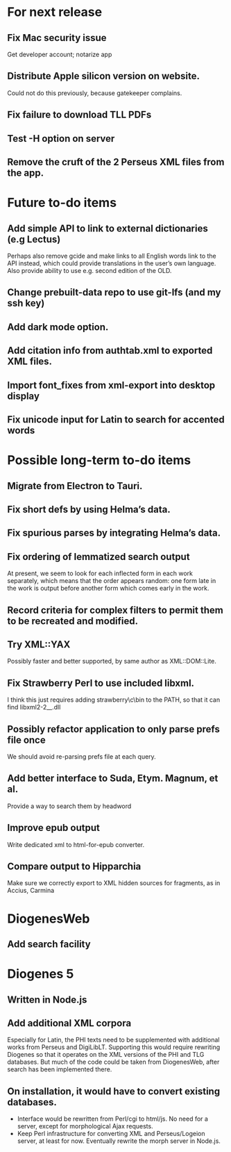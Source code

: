 # For next release
## Fix Mac security issue
Get developer account; notarize app
## Distribute Apple silicon version on website.
Could not do this previously, because gatekeeper complains.
## Fix failure to download TLL PDFs
## Test -H option on server
## Remove the cruft of the 2 Perseus XML files from the app.

# Future to-do items
## Add simple API to link to external dictionaries (e.g Lectus)
Perhaps also remove gcide and make links to all English words link to the API instead, which could provide translations in the user’s own language.
Also provide ability to use e.g. second edition of the OLD. 
## Change prebuilt-data repo to use git-lfs (and my ssh key)
## Add dark mode option.
## Add citation info from authtab.xml to exported XML files.
## Import font_fixes from xml-export into desktop display
## Fix unicode input for Latin to search for accented words

# Possible long-term to-do items
## Migrate from Electron to Tauri.
## Fix short defs by using Helma’s data.
## Fix spurious parses by integrating Helma’s data.
## Fix ordering of lemmatized search output
At present, we seem to look for each inflected form in each work separately, which means that the order appears random: one form late in the work is output before another form which comes early in the work.
## Record criteria for complex filters to permit them to be recreated and modified.
## Try XML::YAX
Possibly faster and better supported, by same author as XML::DOM::Lite.
## Fix Strawberry Perl to use included libxml.
I think this just requires adding strawberry\c\bin to the PATH, so that it can find libxml2-2\__.dll
## Possibly refactor application to only parse prefs file once
We should avoid re-parsing prefs file at each query.
## Add better interface to Suda, Etym. Magnum, et al.
Provide a way to search them by headword
## Improve epub output
Write dedicated xml to html-for-epub converter.
## Compare output to Hipparchia
Make sure we correctly export to XML hidden sources for fragments, as in Accius, Carmina
# DiogenesWeb
## Add search facility
# Diogenes 5
## Written in Node.js
## Add additional XML corpora
Especially for Latin, the PHI texts need to be supplemented with additional works from Perseus and DigiLibLT.  Supporting this would require  rewriting Diogenes so that it operates on the XML versions of the PHI and TLG databases.  But much of the code could be taken from DiogenesWeb, after search has been implemented there.
## On installation, it would have to convert existing databases.
- Interface would be rewritten from Perl/cgi to html/js.  No need for a server, except for morphological Ajax requests.
- Keep Perl infrastructure for converting XML and Perseus/Logeion server, at least for now. Eventually rewrite the morph server in Node.js.
